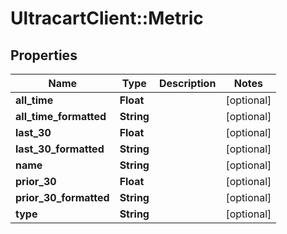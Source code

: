 # UltracartClient::Metric

## Properties
Name | Type | Description | Notes
------------ | ------------- | ------------- | -------------
**all_time** | **Float** |  | [optional] 
**all_time_formatted** | **String** |  | [optional] 
**last_30** | **Float** |  | [optional] 
**last_30_formatted** | **String** |  | [optional] 
**name** | **String** |  | [optional] 
**prior_30** | **Float** |  | [optional] 
**prior_30_formatted** | **String** |  | [optional] 
**type** | **String** |  | [optional] 


